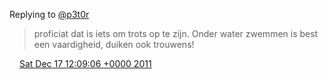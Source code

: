 Replying to [@p3t0r](https://twitter.com/p3t0r/status/147987383785242624)

> proficiat dat is iets om trots op te zijn\. Onder water zwemmen is best een vaardigheid, duiken ook trouwens\!

<img src="../../media/tweet.ico" width="12" /> [Sat Dec 17 12:09:06 +0000 2011](https://twitter.com/DromerDenker/status/148011836204257280)